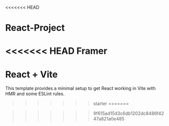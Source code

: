 <<<<<<< HEAD
# React-Project
<<<<<<< HEAD
Framer
=======
# React + Vite

This template provides a minimal setup to get React working in Vite with HMR and some ESLint rules.

>>>>>>> starter
=======

>>>>>>> 9f615ad15d3c6db1202dc8486f4247a821a0e485
